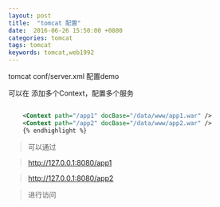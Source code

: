 ```yaml
---
layout: post
title:  "tomcat 配置"
date:  2016-06-26 15:50:00 +0800
categories: tomcat
tags: tomcat
keywords: tomcat,web1992
---
```


tomcat conf/server.xml 配置demo

<!--more-->


可以在 <Host> 添加多个Context，配置多个服务


```xml
	
	<Context path="/app1" docBase="/data/www/app1.war" />
	<Context path="/app2" docBase="/data/www/app2.war" />
	{% endhighlight %}
```

> 可以通过 

> http://127.0.0.1:8080/app1

> http://127.0.0.1:8080/app2

> 进行访问

